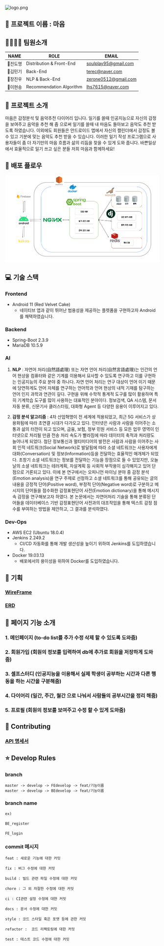 ![logo.png](logo.png)





## 🎈 프로젝트 이름 : 마음

## 👨‍👩‍👦‍👦  팀원소개

|NAME|ROLE|EMAIL|
|------|---|---|
|👦전도명|Distribution & Front-End|soulplay95@gmail.com|
|🧑김민기|Back-End|terec@naver.com|
|🧑장진우|NLP & Back-End|zerone0512@gmail.com|
|👦이현송|Recommendation Algorithm|lhs7615@naver.com|



## 📖 프로젝트 소개

마음은 감정분석 및 음악추천 다이어리 입니다. 일기를 쓸때 인공지능으로 자신의 감정을 보여주고 음악을 추천 해 줌 으로써 일기를 쓸때 내 마음도 돌아보고 음악도 추천 받도록 하였습니다. 이외에도 회원들은 안드로이드 앱에서 자신의 캘린더에서 감정도 볼 수 있고 기분에 맞는 음악도 추천 받을 수 있습니다. 이러한 일기 작성 프로그램으로 사용자들이 좀 더 자기만의 마음 흐름과 삶의 리듬을 찾을 수 있게 도와 줍니다. 바쁜일상에서 효율적으로 일기 쓰고 싶은 분들 저희 마음과 함께하세요!


## 🚀 배포 플로우

![배포_플로우.png](배포_플로우.png)



## 💻 기술 스택

### Frontend

- Android 11 (Red Velvet Cake)
  - 네이티브 앱과 같이 뛰어난 범용성을 제공하는 플렛폼을 구현하고자 Android를 채택하였습니다.
  

### Backend

- Spring-Boot 2.3.9
- MariaDB 10.5.9



### AI

1. **NLP** :
자연어 처리(自然語處理) 또는 자연 언어 처리(自然言語處理)는 인간의 언어 현상을 컴퓨터와 같은 기계를 이용해서 묘사할 수 있도록 연구하고 이를 구현하는 인공지능의 주요 분야 중 하나다. 자연 언어 처리는 연구 대상이 언어 이기 때문에 당연하게도 언어 자체를 연구하는 언어학과 언어 현상의 내적 기재를 탐구하는 언어 인지 과학과 연관이 깊다. 구현을 위해 수학적 통계적 도구를 많이 활용하며 특히 기계학습 도구를 많이 사용하는 대표적인 분야이다. 정보검색, QA 시스템, 문서 자동 분류, 신문기사 클러스터링, 대화형 Agent 등 다양한 응용이 이루어지고 있다.



2. **감정 분석 알고리즘** :
4차 산업혁명이 전 세계에 적용되었고, 최근 5G 서비스가 상용화됨에 따라 초연결 시대가 다가오고 있다. 인터넷은 사람과 사람을 이어주는 소통과 삶의 터전이 되고 있으며, 금융, 보험, 정부 민원 서비스 등 모든 업무 영역이 인터넷으로 처리될 만큼 전송 처리 속도가 빨라짐에 따라 데이터의 축적과 처리량도 늘어나게 되었다. 첨단 정보통신과 멀티미디어의 발전은 사람과 사람을 이어주는 사회 인적 네트워크(Social Network)로 발달됨에 따라 소셜 네트워크는 사용자에게 대화(Conversation) 및 정보(Information)등을 전달하는 효율적인 매개체가 되었다. 초창기 소셜 네트워크는 정보를 전달하는 기능을 장점으로 들 수 있었지만, 오늘날의 소셜 네트워크는 테러계획, 자살계획 등 사회적 부작용이 심각해지고 있어 단점으로 거론되고 있다.
이에 본 연구에서는 오피니언 마이닝 분야 중 감정 분석(Emotion analysis)을 연구 주제로 선정하고 소셜 네트워크를 통해 공유되는 글의 내용을 긍정적 단어(Positive word), 부정적 단어(Negative word)로 구분하고 메시지의 단어들을 점수화한 감정표현단어 사전(Emotion dictionary)을 통해 메시지 속 감정을 연구해보고자 하였다. 본 논문에서는 자연어처리 기술을 통해 분류된 단어들을 데이터베이스 기반 감정표현단어 사전과의 대조작업을 통해 텍스트 감정 점수를 부여하는 방법을 제안하고, 그 결과를 분석하였다.




### Dev-Ops

- AWS EC2 (Ubuntu 18.0.4)
- Jenkins 2.249.2
  - CI/CD 자동화를 통해 개발 생산성을 높이기 위하여 Jenkins를 도입하였습니다.
- Docker 19.03.13
  - 배포에서의 용이성을 위하여 Docker를 도입하였습니다.
  

## 📜 기획

### [WireFrame](https://www.figma.com/file/TCxtH4yewUDNDvMt2XFnZa/%EB%A7%88%EC%9D%8C-%EC%99%80%EC%9D%B4%EC%96%B4-%ED%94%84%EB%A0%88%EC%9E%84)

### [ERD](https://www.erdcloud.com/d/JNCBKA983wkG2D8t7)




## 📱 페이지 기능 소개
### 1. 메인페이지 (to-do list를 추가 수정 삭제 할 수 있도록 도와줌)
### 2. 회원가입 (회원의 정보를 입력하여 db에 추가로 회원을 저장하게 도와줌)
### 3. 셀프스터디 (인공지능을 이용해서 실제 학생이 공부하는 시간과 다른 행동을 하는 시간을 구분해줌)
### 4. 다이어리 (일간, 주간, 월간 으로 나눠서 사람들의 공부시간을 정리 해줌)
### 5. 프로필 (회원의 정보를 보여주고 수정 할 수 있게 도와줌)



## 🔌 Contributing

### [API 명세서](https://www.notion.so/API-8a9f37d221b84a39a954a6b48cc0627c)






## ⭐  Develop Rules
### branch
```
master -> develop -> FEdevelop -> feat/기능이름
master -> develop -> BEdevelop -> feat/기능이름
```

### branch name
```
ex)

BE_register

FE_login
```

### commit 메시지

```
feat : 새로운 기능에 대한 커밋

fix : 버그 수정에 대한 커밋

build : 빌드 관련 파일 수정에 대한 커밋

chore : 그 외 자잘한 수정에 대한 커밋

ci : CI관련 설정 수정에 대한 커밋

docs : 문서 수정에 대한 커밋

style : 코드 스타일 혹은 포맷 등에 관한 커밋

refactor :  코드 리팩토링에 대한 커밋

test : 테스트 코드 수정에 대한 커밋
```

